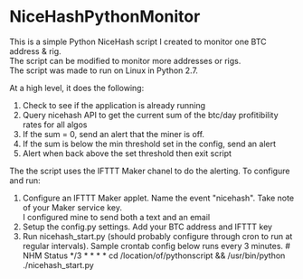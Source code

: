 # NiceHashPythonMonitor
This is a simple Python NiceHash script I created to monitor one BTC address & rig.  
The script can be modified to monitor more addresses or rigs.  
The script was made to run on Linux in Python 2.7.  

At a high level, it does the following:

1. Check to see if the application is already running
2. Query nicehash API to get the current sum of the btc/day profitibility rates for all algos
3. If the sum = 0, send an alert that the miner is off.
4. If the sum is below the min threshold set in the config, send an alert
5. Alert when back above the set threshold then exit script

The the script uses the IFTTT Maker chanel to do the alerting.  To configure and run:

1. Configure an IFTTT Maker applet. Name the event "nicehash".  Take note of your Maker service key.  
   I configured mine to send both a text and an email
2. Setup the config.py settings.  Add your BTC address and IFTTT key
3. Run nicehash_start.py (should probably configure through cron to run at regular intervals). Sample crontab config below runs every 3 minutes.
		# NHM Status
		*/3 * * * * cd /location/of/pythonscript && /usr/bin/python ./nicehash_start.py
